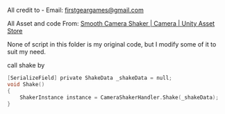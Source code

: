 All credit to - Email: firstgeargames@gmail.com

All Asset and code From:
[Smooth Camera Shaker | Camera | Unity Asset Store](https://assetstore.unity.com/packages/tools/camera/smooth-camera-shaker-162991)

None of script in this folder is my original code, but I modify some of it to suit my need.

call shake by

```C
[SerializeField] private ShakeData _shakeData = null;
void Shake()
{
    ShakerInstance instance = CameraShakerHandler.Shake(_shakeData);
}
```
